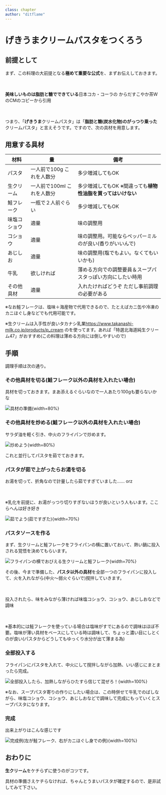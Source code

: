 ```yaml
---
class: chapter
author: "ditflame"
---
```


# げきうまクリームパスタをつくろう

## 前提として

まず、この料理の大前提となる**極めて重要な公式**を、まずお伝えしておきます。

　

**美味しいものは脂肪と糖でできている**<span class="footnote">日本コカ・コーラの からだすこやか茶WのCMのコピーから引用</span>

　

つまり、「**げきうま**クリームパスタ」は「**脂肪と糖(炭水化物)のがっつり乗った**クリームパスタ」と言えそうです。ですので、次の具材を用意します。

## 用意する具材

| 材料 | 量 | 備考 |
| ---- | ---- | ---- |
| パスタ | 一人前で100g これを人数分 | 多少増減してもOK |
| 生クリーム | 一人前で100ml これを人数分 | 多少増減してもOK ※間違っても**植物性油脂を買ってはいけない** |
| 鮭フレーク | 一瓶で２人前ぐらい | 多少増減してもOK |
| 味塩コショウ | 適量 | 味の調整用 |
| コショウ | 適量 | 味の調整用。可能ならペッパーミルのが良い(香りがいいんで) |
| あじしお | 適量 | 味の調整用(塩でもよい。なくてもいいかも) |
| 牛乳 | 欲しければ | 薄める方向での調整要員＆スープパスタっぽい方向にしたい時用 |
| その他具材 | 適量 | 入れたければどうぞ ただし事前調理の必要がある |

※なお鮭フレークは、塩味＋海産物で代用できるので、たとえばカニ缶や冷凍のカニほぐし身などでも代用可能です。

※生クリームは入手性が良いタカナシ乳業<span class="footnote">https://www.takanashi-milk.co.jp/products/p_cream</span>
のを使ってます。あれば「特選北海道純生クリーム47」がおすすめ(この料理は薄める方向には倒しやすいので)

## 手順

調理手順は次の通り。

### その他具材を切る(鮭フレーク以外の具材を入れたい場合)

具材を切っておきます。まあ添えるぐらいなので一人あたり100gも要らないかな

![具材の準備](images/chap-ditflame_04_cream_pasta/pasta_01.jpg){width=80%}

### その他具材を炒める(鮭フレーク以外の具材を入れたい場合)

サラダ油を軽く引き、中火のフライパンで炒めます。

![炒めよう](images/chap-ditflame_04_cream_pasta/pasta_02.jpg){width=80%}

これと並行してパスタを茹でておきます。

### パスタが茹で上がったらお湯を切る

お湯を切って、折角なので計量したら茹ですぎていました…… orz

　

※乳化を前提に、お湯がっつり切りすぎないほうが良いという人もいます。ここらへんは好き好き

![茹でよう(茹ですぎた)](images/chap-ditflame_04_cream_pasta/pasta_03.jpg){width=70%}

### パスタソースを作る

まず、生クリームと鮭フレークをフライパンの横に置いておいて、熱い鍋に投入される覚悟を決めてもらいます。

![フライパンの横でおびえる生クリームと鮭フレーク](images/chap-ditflame_04_cream_pasta/pasta_04.jpg){width=70%}

その後、今まで準備した、**パスタ以外の具材**を全部一つのフライパンに投入して、火を入れながら(中火～弱火ぐらいで)撹拌していきます。

　

投入されたら、味をみながら薄ければ味塩コショウ、コショウ、あじしおなどで調味

　

※基本的には鮭フレークを使っている場合は塩味がすでにあるので調味はほぼ不要。塩味が薄い具材をベースにしている時は調味して、ちょっと濃い目にしとくのが良い(パスタからどうしてもゆっくり水分が出て薄まる為)

### 全部投入する

フライパンにパスタを入れて、中火にして撹拌しながら加熱、いい感じにまとまったら完成。

![全部投入したら、加熱しながらひたすら信じて混ぜろ！](images/chap-ditflame_04_cream_pasta/pasta_05.jpg){width=100%}

※なお、スープパスタ寄りの作りにしたい場合は、この時併せて牛乳でのばしながら、味塩コショウ、コショウ、あじしおなどで調味して完成にもっていくとスープパスタになります。

<div style="break-before: page;"></div>

### 完成

出来上がりはこんな感じです

![完成例(左が鮭フレーク、右がカニほぐし身での例)](images/chap-ditflame_04_cream_pasta/pasta_06.jpg){width=100%}

## おわりに

**生クリーム**をケチらずに使うのがコツです。

具材の準備さえケチらなければ、ちゃんとうまいパスタが確定するので、是非試してみて下さい。

